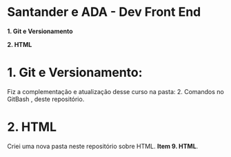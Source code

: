 # Santander e ADA - Dev Front End

**1. Git e Versionamento**

**2. HTML**

# 1. Git e Versionamento: 

Fiz a complementação e atualização desse curso na pasta: 2. Comandos no GitBash , deste repositório.

# 2. **HTML**

Criei uma nova pasta neste repositório sobre HTML. **Item 9. HTML**.